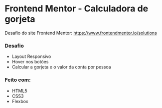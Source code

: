 # Frontend Mentor - Calculadora de gorjeta
Desafio do site Frontend Mentor: https://www.frontendmentor.io/solutions

### Desafio

- Layout Responsivo
- Hover nos botões
- Calcular a gorjeta e o valor da conta por pessoa

### Feito com:

- HTML5
- CSS3
- Flexbox


